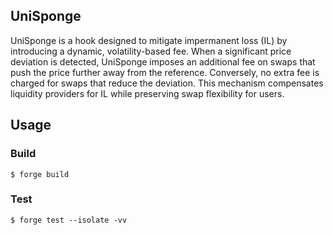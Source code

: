 ## UniSponge

UniSponge is a hook designed to mitigate impermanent loss (IL) by introducing a dynamic, volatility-based fee. When a significant price deviation is detected, UniSponge imposes an additional fee on swaps that push the price further away from the reference. Conversely, no extra fee is charged for swaps that reduce the deviation. This mechanism compensates liquidity providers for IL while preserving swap flexibility for users.


## Usage

### Build

```shell
$ forge build
```

### Test

```shell
$ forge test --isolate -vv
```